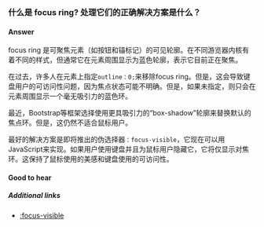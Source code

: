 ### 什么是 focus ring? 处理它们的正确解决方案是什么？

#### Answer

focus ring 是可聚焦元素（如按钮和锚标记）的可见轮廓。在不同游览器内核有着不同的样式，但通常它在元素周围显示为蓝色轮廓，表示它目前正在聚焦。

在过去，许多人在元素上指定`outline：0;`来移除focus ring。但是，这会导致键盘用户的可访问性问题，因为焦点状态可能不明确。但是，如果未指定，则只会在元素周围显示一个毫无吸引力的蓝色环。

最近，Bootstrap等框架选择使用更具吸引力的“box-shadow”轮廓来替换默认的焦点环。但是，这仍然不适合鼠标用户。

最好的解决方案是即将推出的伪选择器`：focus-visible`，它现在可以用JavaScript来实现。如果用户使用键盘并且为鼠标用户隐藏它，它将仅显示对焦环。这保持了鼠标使用的美感和键盘使用的可访问性。

#### Good to hear

##### Additional links

* [:focus-visible](https://css-tricks.com/focus-visible-and-backwards-compatibility/)

<!-- tags: (css) -->

<!-- expertise: (2) -->
